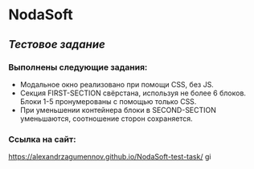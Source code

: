 # **NodaSoft**

## _Тестовое задание_

### Выполнены следующие задания:

- Модальное окно реализовано при помощи CSS, без JS.
- Секция FIRST-SECTION свёрстана, используя не более 6 блоков. Блоки 1-5 пронумерованы с помощью только CSS.
- При уменьшении контейнера блоки в SECOND-SECTION уменьшаются, соотношение сторон сохраняется.

### Ссылка на сайт:  
https://alexandrzagumennov.github.io/NodaSoft-test-task/  gi
